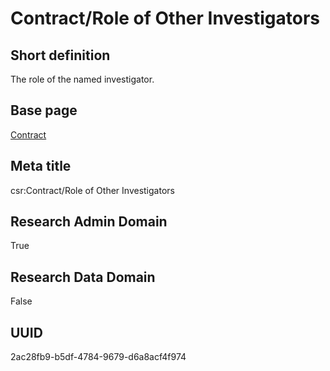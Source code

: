 # Contract/Role of Other Investigators
## Short definition
The role of the named investigator.
## Base page
[Contract](https://github.com/EuroCRIS/CASRAI-Dictionairies/blob/main/Objects/Contract.md)
## Meta title
csr:Contract/Role of Other Investigators
## Research Admin Domain
True
## Research Data Domain
False
## UUID
2ac28fb9-b5df-4784-9679-d6a8acf4f974
